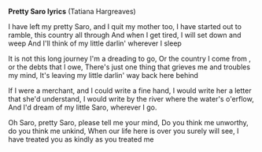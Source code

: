 **Pretty Saro lyrics** (Tatiana Hargreaves)

I have left my pretty Saro, and I quit my mother too, 
I have started out to ramble, this country all through
And when I get tired, I will set down and weep
And I'll think of my little darlin' wherever I sleep

It is not this long journey I'm a dreading to go, 
Or the country I come from , or the debts that I owe, 
There's just one thing that grieves me and troubles my mind, 
It's leaving my little darlin' way back here behind

If I were a merchant, and I could write a fine hand, 
I would write her a letter that she'd understand, 
I would write by the river where the water's o'erflow, 
And I'd dream of my little Saro, wherever I go.

Oh Saro, pretty Saro, please tell me your mind, 
Do you think me unworthy, do you think me unkind, 
When our life here is over you surely will see,
I have treated you as kindly as you treated me
